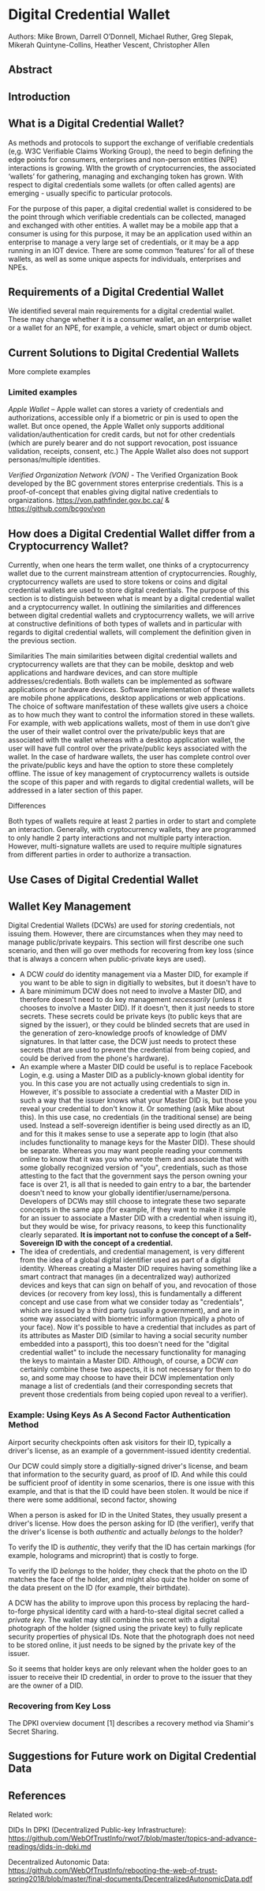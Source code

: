 # Digital Credential Wallet

Authors: Mike Brown, Darrell O’Donnell, Michael Ruther, Greg Slepak, Mikerah Quintyne-Collins, Heather Vescent, Christopher Allen

## Abstract

## Introduction

## What is a Digital Credential Wallet?
As methods and protocols to support the exchange of verifiable credentials (e,g. W3C Verifiable Claims Working Group), the need to begin defining the edge points for consumers, enterprises and non-person entities (NPE) interactions is growing. WIth the growth of cryptocurrencies, the associated ‘wallets’ for gathering, managing and exchanging token has grown. With respect to digital credentials some wallets (or often called agents) are emerging - usually specific to particular protocols. 

For the purpose of this paper, a digital credential wallet is considered to be the point through which verifiable credentials can be collected, managed and exchanged with other entities. A wallet may be a mobile app that a consumer is using for this purpose, it may be an application used within an enterprise to manage a very large set of credentials, or it may be a app running in an IOT device. There are some common ‘features’ for all of these wallets, as well as some unique aspects for individuals, enterprises and NPEs.

## Requirements of a Digital Credential Wallet
We identified several main requirements for a digital credential wallet. These may change whether it is a consumer wallet, an an enterprise wallet or a wallet for an NPE, for example, a vehicle, smart object or dumb object. 

## Current Solutions to Digital Credential Wallets

More complete examples

### Limited examples
*Apple Wallet* –  Apple wallet can stores a variety of credentials and authorizations, accessible only if a biometric or pin is used to open the wallet. But once opened, the Apple Wallet only supports additional validation/authentication for credit cards, but not for other credentials (which are purely bearer and do not support revocation, post issuance validation, receipts, consent, etc.) The Apple Wallet also does not support personas/multiple identities.

*Verified Organization Network (VON)* - The Verified Organization Book developed by the BC government stores enterprise credentials. This is a proof-of-concept that enables giving digital native credentials to organizations. https://von.pathfinder.gov.bc.ca/ & https://github.com/bcgov/von 


## How does a Digital Credential Wallet differ from a Cryptocurrency Wallet? 
Currently, when one hears the term wallet, one thinks of a cryptocurrency wallet due to the current mainstream attention of cryptocurrencies. Roughly, cryptocurrency wallets are used to store tokens or coins and digital credential wallets are used to store digital credentials. The purpose of this section is to distinguish between what is meant by a digital credential wallet and a cryptocurrency wallet. In outlining the similarities and differences between digital credential wallets and cryptocurrency wallets, we will arrive at constructive definitions of both types of wallets and in particular with regards to digital credential wallets, will complement the definition given in the previous section. 

Similarities 
The main similarities between digital credential wallets and cryptocurrency wallets are that they can be mobile, desktop and web applications and hardware devices, and  can store multiple addresses/credentials. Both wallets can be implemented as software applications or hardware devices. Software implementation of these wallets are mobile phone applications, desktop applications or web applications. The choice of software manifestation of these wallets give users a choice as to how much they want to control the information stored in these wallets. For example, with web applications wallets, most of them in use don’t give the user of their wallet control over the private/public keys that are associated with the wallet whereas with a desktop application wallet, the user will have full control over the private/public keys associated with the wallet. In the case of hardware wallets, the user has complete control over the private/public keys and have the option to store these completely offline. The issue of key management of cryptocurrency wallets is outside the scope of this paper and with regards to digital credential wallets, will be addressed in a later section of this paper. 

Differences

Both types of wallets require at least 2 parties in order to start and complete an interaction.  Generally, with cryptocurrency wallets, they are programmed to only handle 2 party interactions and not multiple party interaction. However, multi-signature wallets are used to require multiple signatures from different parties in order to authorize a transaction.

## Use Cases of Digital Credential Wallet

## Wallet Key Management

Digital Credential Wallets (DCWs) are used for *storing* credentials, not issuing them. However, there are circumstances when they may need to manage public/private keypairs. This section will first describe one such scenario, and then will go over methods for recovering from key loss (since that is always a concern when public-private keys are used).

- A DCW *could* do identity management via a Master DID, for example if you want to be able to sign in digitially to websites, but it doesn't have to
- A bare minimimum DCW does not need to involve a Master DID, and therefore doesn't need to do key management *necessarily* (unless it chooses to involve a Master DID). If it doesn't, then it just needs to store secrets. These secrets could be private keys (to public keys that are signed by the issuer), or they could be blinded secrets that are used in the generation of zero-knowledge proofs of knowledge of DMV signatures. In that latter case, the DCW just needs to protect these secrets (that are used to prevent the credential from being copied, and could be derived from the phone's hardware).
- An example where a Master DID could be useful is to replace Facebook Login, e.g. using a Master DID as a publicly-known global identity for you. In this case you are not actually using credentials to sign in. However, it's possible to associate a credential with a Master DID in such a way that the issuer knows what your Master DID is, but those you reveal your credential to don't know it. Or something (ask Mike about this). In this use case, no credentials (in the traditional sense) are being used. Instead a self-sovereign identifier is being used directly as an ID, and for this it makes sense to use a seperate app to login (that also includes functionality to manage keys for the Master DID). These should be separate. Whereas you may want people reading your comments online to know that it was you who wrote them and associate that with some globally recognized version of "you", credentials, such as those attesting to the fact that the government says the person owning your face is over 21, is all that is needed to gain entry to a bar, the bartender doesn't need to know your globally identifier/username/persona. Developers of DCWs may still choose to integrate these two separate concepts in the same app (for example, if they want to make it simple for an issuer to associate a Master DID with a credential when issuing it), but they would be wise, for privacy reasons, to keep this functionality clearly separated. **It is important not to confuse the concept of a Self-Sovereign ID with the concept of a credential.**
- The idea of credentials, and credential management, is very different from the idea of a global digital identifier used as part of a digital identity. Whereas creating a Master DID requires having something like a smart contract that manages (in a decentralized way) authorized devices and keys that can sign on behalf of you, and revocation of those devices (or recovery from key loss), this is fundamentally a different concept and use case from what we consider today as "credentials", which are issued by a third party (usually a government), and are in some way associated with biometric information (typically a photo of your face). Now it's possible to have a credential that includes as part of its attributes as Master DID (similar to having a social security number embedded into a passport), this too doesn't need for the "digital credential wallet" to include the necessary functionality for managing the keys to maintain a Master DID. Although, of course, a DCW *can* certainly combine these two aspects, it is not necessary for them to do so, and some may choose to have their DCW implementation only manage a list of credentials (and their corresponding secrets that prevent those credentials from being copied upon reveal to a verifier).

### Example: Using Keys As A Second Factor Authentication Method

Airport security checkpoints often ask visitors for their ID, typically a driver's license, as an example of a government-issued identity credential.

Our DCW could simply store a digitially-signed driver's license, and beam that information to the security guard, as proof of ID. And while this could be sufficient proof of identity in some scenarios, there is one issue with this example, and that is that the ID could have been stolen. It would be nice if there were some additional, second factor, showing 

When a person is asked for ID in the United States, they usually present a driver's license. How does the person asking for ID (the verifier), verify that the driver's license is both *authentic* and actually *belongs* to the holder?

To verify the ID is *authentic*, they verify that the ID has certain markings (for example, holograms and microprint) that is costly to forge.

To verify the ID *belongs* to the holder, they check that the photo on the ID matches the face of the holder, and might also quiz the holder on some of the data present on the ID (for example, their birthdate).

A DCW has the ability to improve upon this process by replacing the hard-to-forge physical identity card with a hard-to-steal digital secret called a *private key*. The wallet may still combine this secret with a digital photograph of the holder (signed using the private key) to fully replicate security properties of physical IDs. Note that the photograph does not need to be stored online, it just needs to be signed by the private key of the issuer.

So it seems that holder keys are only relevant when the holder goes to an issuer to receive their ID credential, in order to prove to the issuer that they are the owner of a DID.

### Recovering from Key Loss

The DPKI overview document [1] describes a recovery method via Shamir's Secret Sharing.

## Suggestions for Future work on Digital Credential Data

## References


Related work:

DIDs In DPKI (Decentralized Public-key Infrastructure): https://github.com/WebOfTrustInfo/rwot7/blob/master/topics-and-advance-readings/dids-in-dpki.md

Decentralized Autonomic Data: https://github.com/WebOfTrustInfo/rebooting-the-web-of-trust-spring2018/blob/master/final-documents/DecentralizedAutonomicData.pdf



